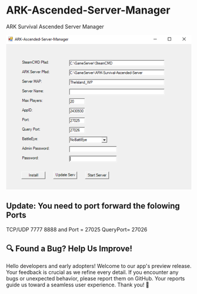 # ARK-Ascended-Server-Manager
ARK Survival Ascended Server Manager

![ASA_Server_Manager_Preview.png](Preview/ASA_Server_Manager_Preview_1.png)

## Update: You need to port forward the folowing Ports
TCP/UDP 7777
8888 and
Port = 27025
QueryPort= 27026

## 🔍 Found a Bug? Help Us Improve!

Hello developers and early adopters! Welcome to our app's preview release. 
Your feedback is crucial as we refine every detail. 
If you encounter any bugs or unexpected behavior, please report them on GitHub. 
Your reports guide us toward a seamless user experience. Thank you! 🚀
